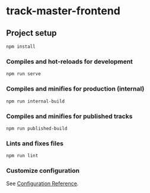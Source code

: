 # track-master-frontend

## Project setup
```
npm install
```

### Compiles and hot-reloads for development
```
npm run serve
```

### Compiles and minifies for production (internal)
```
npm run internal-build
```

### Compiles and minifies for published tracks
```
npm run published-build
```

### Lints and fixes files
```
npm run lint
```

### Customize configuration
See [Configuration Reference](https://cli.vuejs.org/config/).
